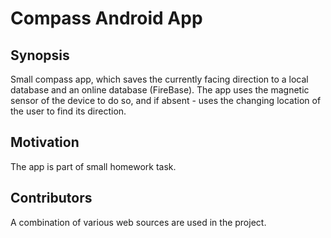 # Compass Android App

## Synopsis

Small compass app, which saves the currently facing direction to a local database and an online database (FireBase).
The app uses the magnetic sensor of the device to do so, and if absent - uses the changing location of the user
to find its direction.

## Motivation

The app is part of small homework task.

## Contributors

A combination of various web sources are used in the project.
